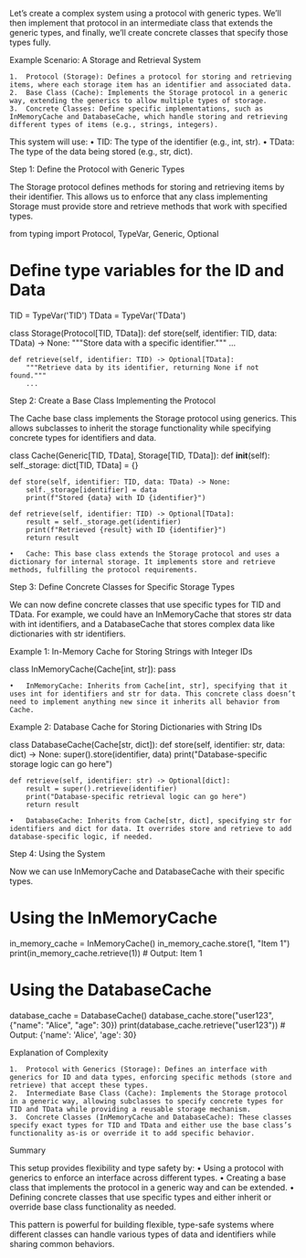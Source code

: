 Let’s create a complex system using a protocol with generic types. We’ll then implement that protocol in an intermediate class that extends the generic types, and finally, we’ll create concrete classes that specify those types fully.

Example Scenario: A Storage and Retrieval System

	1.	Protocol (Storage): Defines a protocol for storing and retrieving items, where each storage item has an identifier and associated data.
	2.	Base Class (Cache): Implements the Storage protocol in a generic way, extending the generics to allow multiple types of storage.
	3.	Concrete Classes: Define specific implementations, such as InMemoryCache and DatabaseCache, which handle storing and retrieving different types of items (e.g., strings, integers).

This system will use:
	•	TID: The type of the identifier (e.g., int, str).
	•	TData: The type of the data being stored (e.g., str, dict).

Step 1: Define the Protocol with Generic Types

The Storage protocol defines methods for storing and retrieving items by their identifier. This allows us to enforce that any class implementing Storage must provide store and retrieve methods that work with specified types.

from typing import Protocol, TypeVar, Generic, Optional

# Define type variables for the ID and Data
TID = TypeVar('TID')
TData = TypeVar('TData')

class Storage(Protocol[TID, TData]):
    def store(self, identifier: TID, data: TData) -> None:
        """Store data with a specific identifier."""
        ...

    def retrieve(self, identifier: TID) -> Optional[TData]:
        """Retrieve data by its identifier, returning None if not found."""
        ...

Step 2: Create a Base Class Implementing the Protocol

The Cache base class implements the Storage protocol using generics. This allows subclasses to inherit the storage functionality while specifying concrete types for identifiers and data.

class Cache(Generic[TID, TData], Storage[TID, TData]):
    def __init__(self):
        self._storage: dict[TID, TData] = {}

    def store(self, identifier: TID, data: TData) -> None:
        self._storage[identifier] = data
        print(f"Stored {data} with ID {identifier}")

    def retrieve(self, identifier: TID) -> Optional[TData]:
        result = self._storage.get(identifier)
        print(f"Retrieved {result} with ID {identifier}")
        return result

	•	Cache: This base class extends the Storage protocol and uses a dictionary for internal storage. It implements store and retrieve methods, fulfilling the protocol requirements.

Step 3: Define Concrete Classes for Specific Storage Types

We can now define concrete classes that use specific types for TID and TData. For example, we could have an InMemoryCache that stores str data with int identifiers, and a DatabaseCache that stores complex data like dictionaries with str identifiers.

Example 1: In-Memory Cache for Storing Strings with Integer IDs

class InMemoryCache(Cache[int, str]):
    pass

	•	InMemoryCache: Inherits from Cache[int, str], specifying that it uses int for identifiers and str for data. This concrete class doesn’t need to implement anything new since it inherits all behavior from Cache.

Example 2: Database Cache for Storing Dictionaries with String IDs

class DatabaseCache(Cache[str, dict]):
    def store(self, identifier: str, data: dict) -> None:
        super().store(identifier, data)
        print("Database-specific storage logic can go here")

    def retrieve(self, identifier: str) -> Optional[dict]:
        result = super().retrieve(identifier)
        print("Database-specific retrieval logic can go here")
        return result

	•	DatabaseCache: Inherits from Cache[str, dict], specifying str for identifiers and dict for data. It overrides store and retrieve to add database-specific logic, if needed.

Step 4: Using the System

Now we can use InMemoryCache and DatabaseCache with their specific types.

# Using the InMemoryCache
in_memory_cache = InMemoryCache()
in_memory_cache.store(1, "Item 1")
print(in_memory_cache.retrieve(1))  # Output: Item 1

# Using the DatabaseCache
database_cache = DatabaseCache()
database_cache.store("user123", {"name": "Alice", "age": 30})
print(database_cache.retrieve("user123"))  # Output: {'name': 'Alice', 'age': 30}

Explanation of Complexity

	1.	Protocol with Generics (Storage): Defines an interface with generics for ID and data types, enforcing specific methods (store and retrieve) that accept these types.
	2.	Intermediate Base Class (Cache): Implements the Storage protocol in a generic way, allowing subclasses to specify concrete types for TID and TData while providing a reusable storage mechanism.
	3.	Concrete Classes (InMemoryCache and DatabaseCache): These classes specify exact types for TID and TData and either use the base class’s functionality as-is or override it to add specific behavior.

Summary

This setup provides flexibility and type safety by:
	•	Using a protocol with generics to enforce an interface across different types.
	•	Creating a base class that implements the protocol in a generic way and can be extended.
	•	Defining concrete classes that use specific types and either inherit or override base class functionality as needed.

This pattern is powerful for building flexible, type-safe systems where different classes can handle various types of data and identifiers while sharing common behaviors.